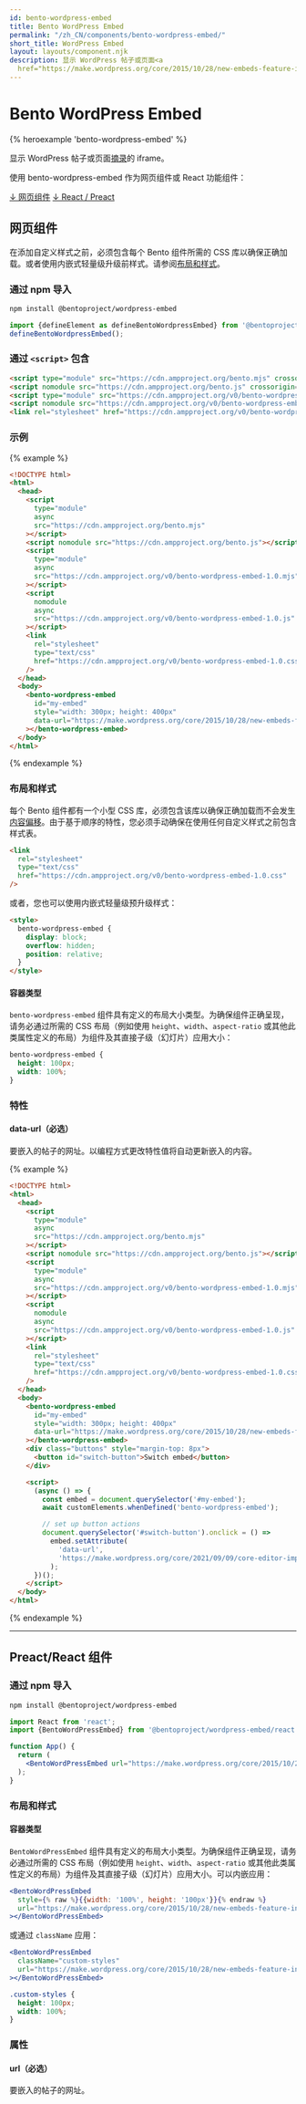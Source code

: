```yaml
---
id: bento-wordpress-embed
title: Bento WordPress Embed
permalink: "/zh_CN/components/bento-wordpress-embed/"
short_title: WordPress Embed
layout: layouts/component.njk
description: 显示 WordPress 帖子或页面<a
  href="https://make.wordpress.org/core/2015/10/28/new-embeds-feature-in-wordpress-4-4/">摘录</a>的 iframe。
---
```


# Bento WordPress Embed

{% heroexample 'bento-wordpress-embed' %}

显示 WordPress 帖子或页面[摘录](https://make.wordpress.org/core/2015/10/28/new-embeds-feature-in-wordpress-4-4/)的 iframe。

<div class="bd-usage bd-card bd-card--light-sea-green">   <p>使用 bento-wordpress-embed 作为网页组件或 React 功能组件：</p>   <a class="bd-button" href="#web-component">↓ 网页组件</a>   <a class="bd-button" href="#preact%2Freact-component">↓ React / Preact</a>
</div>

## 网页组件

在添加自定义样式之前，必须包含每个 Bento 组件所需的 CSS 库以确保正确加载。或者使用内嵌式轻量级升级前样式。请参阅[布局和样式](#layout-and-style)。

### 通过 npm 导入

```bash
npm install @bentoproject/wordpress-embed
```

```javascript
import {defineElement as defineBentoWordpressEmbed} from '@bentoproject/wordpress-embed';
defineBentoWordpressEmbed();
```

### 通过 `<script>` 包含

```html
<script type="module" src="https://cdn.ampproject.org/bento.mjs" crossorigin="anonymous"></script>
<script nomodule src="https://cdn.ampproject.org/bento.js" crossorigin="anonymous"></script>
<script type="module" src="https://cdn.ampproject.org/v0/bento-wordpress-embed-1.0.mjs" crossorigin="anonymous"></script>
<script nomodule src="https://cdn.ampproject.org/v0/bento-wordpress-embed-1.0.js" crossorigin="anonymous"></script>
<link rel="stylesheet" href="https://cdn.ampproject.org/v0/bento-wordpress-embed-1.0.css" crossorigin="anonymous">
```

### 示例

{% example %}

```html
<!DOCTYPE html>
<html>
  <head>
    <script
      type="module"
      async
      src="https://cdn.ampproject.org/bento.mjs"
    ></script>
    <script nomodule src="https://cdn.ampproject.org/bento.js"></script>
    <script
      type="module"
      async
      src="https://cdn.ampproject.org/v0/bento-wordpress-embed-1.0.mjs"
    ></script>
    <script
      nomodule
      async
      src="https://cdn.ampproject.org/v0/bento-wordpress-embed-1.0.js"
    ></script>
    <link
      rel="stylesheet"
      type="text/css"
      href="https://cdn.ampproject.org/v0/bento-wordpress-embed-1.0.css"
    />
  </head>
  <body>
    <bento-wordpress-embed
      id="my-embed"
      style="width: 300px; height: 400px"
      data-url="https://make.wordpress.org/core/2015/10/28/new-embeds-feature-in-wordpress-4-4/"
    ></bento-wordpress-embed>
  </body>
</html>
```

{% endexample %}

### 布局和样式

每个 Bento 组件都有一个小型 CSS 库，必须包含该库以确保正确加载而不会发生[内容偏移](https://web.dev/cls/)。由于基于顺序的特性，您必须手动确保在使用任何自定义样式之前包含样式表。

```html
<link
  rel="stylesheet"
  type="text/css"
  href="https://cdn.ampproject.org/v0/bento-wordpress-embed-1.0.css"
/>
```

或者，您也可以使用内嵌式轻量级预升级样式：

```html
<style>
  bento-wordpress-embed {
    display: block;
    overflow: hidden;
    position: relative;
  }
</style>
```

#### 容器类型

`bento-wordpress-embed` 组件具有定义的布局大小类型。为确保组件正确呈现，请务必通过所需的 CSS 布局（例如使用 `height`、`width`、`aspect-ratio` 或其他此类属性定义的布局）为组件及其直接子级（幻灯片）应用大小：

```css
bento-wordpress-embed {
  height: 100px;
  width: 100%;
}
```

### 特性

#### data-url（必选）

要嵌入的帖子的网址。以编程方式更改特性值将自动更新嵌入的内容。

{% example %}

```html
<!DOCTYPE html>
<html>
  <head>
    <script
      type="module"
      async
      src="https://cdn.ampproject.org/bento.mjs"
    ></script>
    <script nomodule src="https://cdn.ampproject.org/bento.js"></script>
    <script
      type="module"
      async
      src="https://cdn.ampproject.org/v0/bento-wordpress-embed-1.0.mjs"
    ></script>
    <script
      nomodule
      async
      src="https://cdn.ampproject.org/v0/bento-wordpress-embed-1.0.js"
    ></script>
    <link
      rel="stylesheet"
      type="text/css"
      href="https://cdn.ampproject.org/v0/bento-wordpress-embed-1.0.css"
    />
  </head>
  <body>
    <bento-wordpress-embed
      id="my-embed"
      style="width: 300px; height: 400px"
      data-url="https://make.wordpress.org/core/2015/10/28/new-embeds-feature-in-wordpress-4-4/"
    ></bento-wordpress-embed>
    <div class="buttons" style="margin-top: 8px">
      <button id="switch-button">Switch embed</button>
    </div>

    <script>
      (async () => {
        const embed = document.querySelector('#my-embed');
        await customElements.whenDefined('bento-wordpress-embed');

        // set up button actions
        document.querySelector('#switch-button').onclick = () =>
          embed.setAttribute(
            'data-url',
            'https://make.wordpress.org/core/2021/09/09/core-editor-improvement-cascading-impact-of-improvements-to-featured-images/'
          );
      })();
    </script>
  </body>
</html>
```

{% endexample %}

---

## Preact/React 组件

### 通过 npm 导入

```bash
npm install @bentoproject/wordpress-embed
```

```jsx
import React from 'react';
import {BentoWordPressEmbed} from '@bentoproject/wordpress-embed/react';

function App() {
  return (
    <BentoWordPressEmbed url="https://make.wordpress.org/core/2015/10/28/new-embeds-feature-in-wordpress-4-4/"></BentoWordPressEmbed>
  );
}
```

### 布局和样式

#### 容器类型

`BentoWordPressEmbed` 组件具有定义的布局大小类型。为确保组件正确呈现，请务必通过所需的 CSS 布局（例如使用 `height`、`width`、`aspect-ratio` 或其他此类属性定义的布局）为组件及其直接子级（幻灯片）应用大小。可以内嵌应用：

```jsx
<BentoWordPressEmbed
  style={% raw %}{{width: '100%', height: '100px'}}{% endraw %}
  url="https://make.wordpress.org/core/2015/10/28/new-embeds-feature-in-wordpress-4-4/"
></BentoWordPressEmbed>
```

或通过 `className` 应用：

```jsx
<BentoWordPressEmbed
  className="custom-styles"
  url="https://make.wordpress.org/core/2015/10/28/new-embeds-feature-in-wordpress-4-4/"
></BentoWordPressEmbed>
```

```css
.custom-styles {
  height: 100px;
  width: 100%;
}
```

### 属性

#### url（必选）

要嵌入的帖子的网址。
